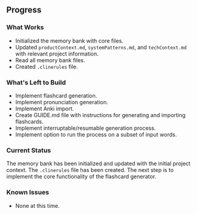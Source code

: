 ## Progress

### What Works

- Initialized the memory bank with core files.
- Updated `productContext.md`, `systemPatterns.md`, and `techContext.md` with relevant project information.
- Read all memory bank files.
- Created `.clinerules` file.

### What's Left to Build

- Implement flashcard generation.
- Implement pronunciation generation.
- Implement Anki import.
- Create GUIDE.md file with instructions for generating and importing flashcards.
- Implement interruptable/resumable generation process.
- Implement option to run the process on a subset of input words.

### Current Status

The memory bank has been initialized and updated with the initial project context. The `.clinerules` file has been created. The next step is to implement the core functionality of the flashcard generator.

### Known Issues

- None at this time.
